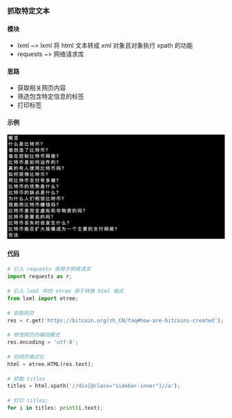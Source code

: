 ### 抓取特定文本

#### 模块
+ lxml ~> lxml 将 html 文本转成 xml 对象且对象执行 xpath 的功能
+ requests ~> 网络请求库

#### 思路
+ 获取相关网页内容
+ 筛选包含特定信息的标签
+ 打印标签

#### 示例
![text](/assets/images/text.png)

#### [代码][2]

```python
# 引入 requests 库用于网络请求
import requests as r; 

# 引入 lxml 中的 etree 用于转换 html 格式
from lxml import etree;

# 获取网页
res = r.get('https://bitcoin.org/zh_CN/faq#how-are-bitcoins-created');

# 修改网页的编码模式
res.encoding = 'utf-8';

# 将网页格式化
html = etree.HTML(res.text);

# 抓取 titles
titles = html.xpath('//div[@class="sidebar-inner"]//a');

# 打印 titles;
for i in titles: print(i.text);
```

[2]: https://github.com/sonatatlas/Graph-The-Rainbow/blob/master/spider/text.py
